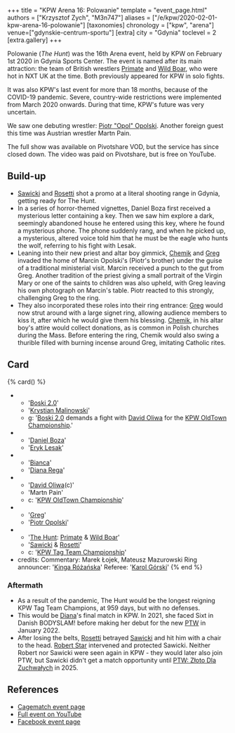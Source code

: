 +++
title = "KPW Arena 16: Polowanie"
template = "event_page.html"
authors = ["Krzysztof Zych", "M3n747"]
aliases = ["/e/kpw/2020-02-01-kpw-arena-16-polowanie"]
[taxonomies]
chronology = ["kpw", "arena"]
venue=["gdynskie-centrum-sportu"]
[extra]
city = "Gdynia"
toclevel = 2
[extra.gallery]
+++

Polowanie (_The Hunt_) was the 16th Arena event, held by KPW on February 1st 2020 in Gdynia Sports Center. The event is named after its main attraction: the team of British wrestlers [Primate](@/w/primate.md) and [Wild Boar](@/w/wild-boar.md), who were hot in NXT UK at the time. Both previously appeared for KPW in solo fights.

It was also KPW's last event for more than 18 months, because of the COVID-19 pandemic. Severe, country-wide restrictions were implemented from March 2020 onwards. During that time, KPW's future was very uncertain.

We saw one debuting wrestler: [Piotr "Opol" Opolski](@/w/piotr-opolski.md). Another foreign guest this time was Austrian wrestler Martn Pain.

The full show was available on Pivotshare VOD, but the service has since closed down. The video was paid on Pivotshare, but is free on YouTube.

## Build-up

* [Sawicki](@/w/sawicki.md) and [Rosetti](@/w/rosetti.md) shot a promo at a literal shooting range in Gdynia, getting ready for The Hunt.
* In a series of horror-themed vignettes, Daniel Boza first received a mysterious letter containing a key. Then we saw him explore a dark, seemingly abandoned house he entered using this key, where he found a mysterious phone. The phone suddenly rang, and when he picked up, a mysterious, altered voice told him that he must be the eagle who hunts the wolf, referring to his fight with Lesak.
* Leaning into their new priest and altar boy gimmick, [Chemik](@/w/chemik.md) and [Greg](@/w/greg.md) invaded the home of Marcin Opolski's (Piotr's brother) under the guise of a traditional ministerial visit. Marcin received a punch to the gut from Greg. Another tradition of the priest giving a small portrait of the Virgin Mary or one of the saints to children was also upheld, with Greg leaving his own photograph on Marcin's table. Piotr reacted to this strongly, challenging Greg to the ring.
* They also incorporated these roles into their ring entrance: [Greg](@/w/greg.md) would now strut around with a large signet ring, allowing audience members to kiss it, after which he would give them his blessing. [Chemik](@/w/chemik.md), in his altar boy's attire would collect donations, as is common in Polish churches during the Mass. Before entering the ring, Chemik would also swing a thurible filled with burning incense around Greg, imitating Catholic rites.

## Card

{% card() %}
- - '[Boski 2.0](@/w/ostrowski.md)'
  - '[Krystian Malinowski](@/w/krystian-malinowski.md)'
  - g: '[Boski 2.0](@/w/ostrowski.md) demands a fight with [David Oliwa](@/w/david-oliwa.md) for the [KPW OldTown Championship](@/c/kpw-old-town-championship.md).'
- - '[Daniel Boza](@/w/mutant.md)'
  - '[Eryk Lesak](@/w/eryk-lesak.md)'
- - '[Bianca](@/w/bianca.md)'
  - '[Diana Rega](@/w/diana-strong.md)'
- - '[David Oliwa](@/w/david-oliwa.md)(c)'
  - 'Martn Pain'
  - c: '[KPW OldTown Championship](@/c/kpw-old-town-championship.md)'
- - '[Greg](@/w/greg.md)'
  - '[Piotr Opolski](@/w/piotr-opolski.md)'
- - '[The Hunt](@/tt/the-hunt.md): [Primate](@/w/primate.md) & [Wild Boar](@/w/wild-boar.md)'
  - '[Sawicki](@/w/sawicki.md) & [Rosetti](@/w/rosetti.md)'
  - c: '[KPW Tag Team Championship](@/c/kpw-tag-team-championship.md)'
- credits:
    Commentary: Marek Łojek, Mateusz Mazurowski
    Ring announcer: '[Kinga Różańska](@/w/kinga-miotke.md)'
    Referee: '[Karol Górski](@/w/iskra.md)'
{% end %}

### Aftermath

* As a result of the pandemic, The Hunt would be the longest reigning KPW Tag Team Champions, at 959 days, but with no defenses.
* This would be [Diana](@/w/diana-strong.md)'s final match in KPW. In 2021, she faced Sixt in Danish BODYSLAM! before making her debut for the new [PTW](@/o/ptw.md) in January 2022.
* After losing the belts, [Rosetti](@/w/rosetti.md) betrayed [Sawicki](@/w/sawicki.md) and hit him with a chair to the head. [Robert Star](@/w/robert-star.md) intervened and protected Sawicki. Neither Robert nor Sawicki were seen again in KPW - they would later also join PTW, but Sawicki didn't get a match opportunity until [PTW: Złoto Dla Zuchwałych](@/e/ptw/2025-06-28-ptw-zloto-dla-zuchwalych.md) in 2025.

## References

* [Cagematch event page](https://www.cagematch.net/?id=1&nr=270643)
* [Full event on YouTube](https://www.youtube.com/watch?v=i1SwLDEX6IM)
* [Facebook event page](https://www.facebook.com/events/560697841420090/)

